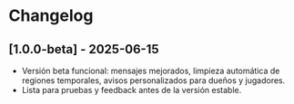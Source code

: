 # Changelog

## [1.0.0-beta] - 2025-06-15
- Versión beta funcional: mensajes mejorados, limpieza automática de regiones temporales, avisos personalizados para dueños y jugadores.
- Lista para pruebas y feedback antes de la versión estable.
